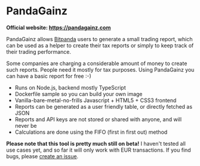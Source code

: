 # PandaGainz

**Official website: https://pandagainz.com**

PandaGainz allows [Bitpanda](https://www.bitpanda.com/?ref=178474763475574477) users to generate a small trading report, which can be used as a helper to create their tax reports or simply to keep track of their trading performance.

Some companies are charging a considerable amount of money to create such reports. People need it mostly for tax purposes. Using PandaGainz you can have a basic report for free :-)

- Runs on Node.js, backend mostly TypeScript
- Dockerfile sample so you can build your own image
- Vanilla-bare-metal-no-frills Javascript + HTML5 + CSS3 frontend
- Reports can be generated as a user friendly table, or directly fetched as JSON
- Reports and API keys are not stored or shared with anyone, and will never be
- Calculations are done using the FIFO (first in first out) method

**Please note that this tool is pretty much still on beta!** I haven't tested all use cases yet, and so far it will only work with EUR transactions. If you find bugs, please [create an issue](https://github.com/igoramadas/pandagainz/issues/new).
